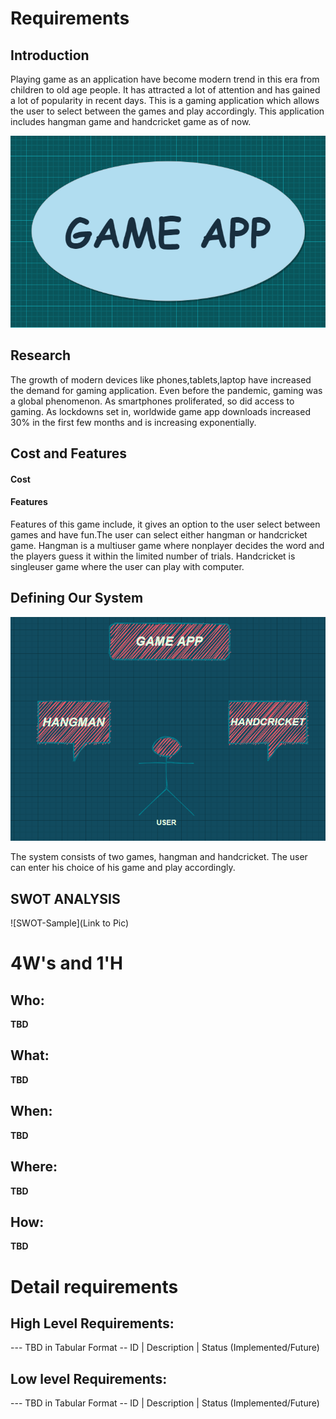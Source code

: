 # Requirements
## Introduction
Playing game as an application have become modern trend in  this era from children to old age people. It has attracted a lot of attention and has gained a lot of popularity in recent days.
This is a gaming application which allows the user to select between the games and play accordingly. This application includes hangman game and handcricket game as of now. 

![image](game.png)


## Research

The growth of modern devices like phones,tablets,laptop have increased the demand for gaming application. Even before the pandemic, gaming was a global phenomenon. As smartphones proliferated, so did access to gaming. As lockdowns set in, worldwide game app downloads increased 30% in the first few months and is increasing exponentially.


## Cost and Features
#### Cost


#### Features
Features of this game include, it gives an option to the user select between games and have fun.The user can select either hangman or handcricket game. Hangman is a multiuser game where nonplayer decides the word and the players guess it within the limited number of trials. Handcricket is singleuser game where the user can play with computer.

## Defining Our System
 ![image](game2.png)
 
 The system consists of two games, hangman and handcricket. The user can enter his choice of his game and play accordingly.
## SWOT ANALYSIS
![SWOT-Sample](Link to Pic)

# 4W&#39;s and 1&#39;H

## Who:

**TBD**

## What:

**TBD**

## When:

**TBD**

## Where:

**TBD**

## How:

**TBD**

# Detail requirements
## High Level Requirements:
--- TBD in Tabular Format 
-- ID | Description | Status (Implemented/Future)


##  Low level Requirements:
--- TBD in Tabular Format 
-- ID | Description | Status (Implemented/Future)